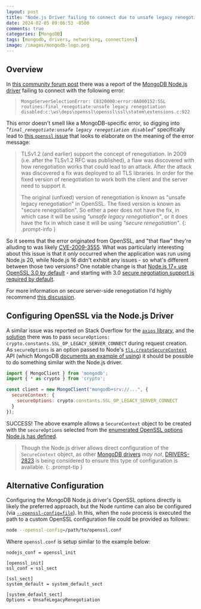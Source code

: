 ```yaml
---
layout: post
title: "Node.js Driver failing to connect due to unsafe legacy renegotiation disabled"
date: 2024-02-05 09:06:53 -0500
comments: true
categories: [MongoDB]
tags: [mongodb, drivers, networking, connections]
image: /images/mongodb-logo.png
---
```


## Overview

In [this community forum post](https://www.mongodb.com/community/forums/t/mongoserverselectionerror-c83200000a000152-ssl-routinesunsafe-legacy-renegotiation-disabled/262568) there was a report of the [MongoDB Node.js driver](https://www.mongodb.com/docs/drivers/node/current/) failing to connect with the following error:

> `MongoServerSelectionError: C8320000:error:0A000152:SSL routines:final_renegotiate:unsafe legacy renegotiation disabled:c:\ws\deps\openssl\openssl\ssl\statem\extensions.c:922`

This error doesn't smell like a MongoDB-specific error, so digging into _"`final_renegotiate:unsafe legacy renegotiation disabled`"_ specifically lead to [this `openssl` issue](https://github.com/openssl/openssl/issues/21296) that looks to elaborate on the meaning of the error message:

> TLSv1.2 (and earlier) support the concept of renegotiation. In 2009 (i.e. after the TLSv1.2 RFC was published), a flaw was discovered with how renegotiation works that could lead to an attack. After the attack was discovered a fix was deployed to all TLS libraries. In order for the fixed version of renegotiation to work both the client and the server need to support it.
>
> The original (unfixed) version of renegotiation is known as "unsafe legacy renegotiation" in OpenSSL. The fixed version is known as "secure renegotiation". So either a peer does not have the fix, in which case it will be using _"unsafe legacy renegotiation"_, or it does have the fix in which case it will be using _"secure renegotiation"_.
{: .prompt-info }

So it seems that the error originated from OpenSSL, and "that flaw" they're alluding to was likely [CVE-2009-3555](https://nvd.nist.gov/vuln/detail/cve-2009-3555). What was particularly interesting about this issue is that it _only_ occurred when the application was run using Node.js 20, while Node.js 16 didn't exhibit any issues - so what's different between those two versions? One notable change is that [Node.js 17+ use OpenSSL 3.0 by default](https://nodejs.org/en/blog/vulnerability/openssl-november-2022) - and starting with 3.0 [secure negotiation support is required by default](https://github.com/openssl/openssl/pull/15127).

For more information on secure server-side renegotiation I'd highly recommend [this discussion](https://github.com/openssl/openssl/discussions/21747).

## Configuring OpenSSL via the Node.js Driver

A similar issue was reported on Stack Overflow for the [`axios` library](https://www.npmjs.com/package/axios), and the [solution](https://stackoverflow.com/a/74600467/195509) there was to pass `secureOptions: crypto.constants.SSL_OP_LEGACY_SERVER_CONNECT` during request creation. As `secureOptions` is an option passed to Node's [`tls.createSecureContext`](https://nodejs.org/api/tls.html#tlscreatesecurecontextoptions) API (which MongoDB [documents an example of using](https://www.mongodb.com/docs/drivers/node/current/fundamentals/connection/tls/#securecontext-example)) it should be possible to do something similar with the Node.js driver.

```js
import { MongoClient } from 'mongodb';
import { * as crypto } from 'crypto';

const client = new MongoClient("mongodb+srv://...", {
  secureContext: {
    secureOptions: crypto.constants.SSL_OP_LEGACY_SERVER_CONNECT
  }
});
```

SUCCESS! The above example allows a `SecureContext` object to be created with the `secureOptions` selected from the [enumerated OpenSSL options Node.js has defined](https://nodejs.org/api/crypto.html#openssl-options).

> Though the Node.js driver allows direct configuration of the `SecureContext` object, as other [MongoDB drivers](https://www.mongodb.com/docs/drivers/) _may not_, [DRIVERS-2823](https://jira.mongodb.org/browse/DRIVERS-2823) is being considered to ensure this type of configuration is available.
{: .prompt-tip }

## Alternative Configuration

Configuring the MongoDB Node.js driver's OpenSSL options directly is likely the preferred approach, but the Node runtime can also be configured (via [`--openssl-config=file`](https://nodejs.org/api/cli.html#--openssl-configfile)). In this, when the `node` process is executed the path to a custom OpenSSL configuration file could be provided as follows:

```bash
node --openssl-config=/path/to/openssl.conf
```

Where `openssl.conf` is setup similar to the example below:

```
nodejs_conf = openssl_init

[openssl_init]
ssl_conf = ssl_sect

[ssl_sect]
system_default = system_default_sect

[system_default_sect]
Options = UnsafeLegacyRenegotiation
```

